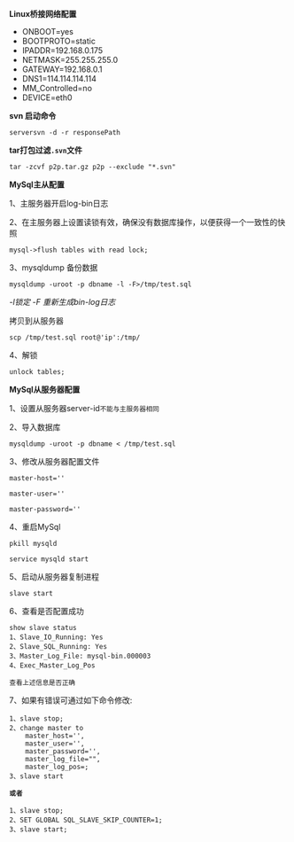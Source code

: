 **Linux桥接网络配置**

- ONBOOT=yes
- BOOTPROTO=static
- IPADDR=192.168.0.175
- NETMASK=255.255.255.0
- GATEWAY=192.168.0.1
- DNS1=114.114.114.114
- MM_Controlled=no
- DEVICE=eth0

**svn 启动命令**

`serversvn -d -r responsePath`

**tar打包过滤`.svn`文件**

`tar -zcvf p2p.tar.gz p2p --exclude "*.svn"`

**MySql主从配置**

1、主服务器开启log-bin日志

2、在主服务器上设置读锁有效，确保没有数据库操作，以便获得一个一致性的快照

`mysql->flush tables with read lock;`

3、mysqldump 备份数据

`mysqldump -uroot -p dbname -l -F>/tmp/test.sql`

*-l锁定 -F 重新生成bin-log日志*

拷贝到从服务器

`scp /tmp/test.sql root@'ip':/tmp/`

4、解锁

`unlock tables;`

**MySql从服务器配置**

1、设置从服务器server-id`不能与主服务器相同`

2、导入数据库

	mysqldump -uroot -p dbname < /tmp/test.sql

3、修改从服务器配置文件

	master-host=''

	master-user=''

	master-password=''

4、重启MySql

	pkill mysqld

	service mysqld start

5、启动从服务器复制进程

	slave start

6、查看是否配置成功

	show slave status
	1、Slave_IO_Running: Yes
	2、Slave_SQL_Running: Yes
	3、Master_Log_File: mysql-bin.000003
	4、Exec_Master_Log_Pos

   `查看上述信息是否正确`	

7、如果有错误可通过如下命令修改:

	1、slave stop;
	2、change master to 
		master_host='',
		master_user='',
		master_password='',
		master_log_file="",
		master_log_pos=;
	3、slave start
**`或者`**

	1、slave stop;
	2、SET GLOBAL SQL_SLAVE_SKIP_COUNTER=1;
	3、slave start;